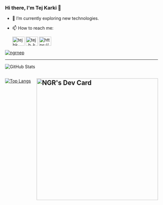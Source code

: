 ### Hi there, I'm Tej Karki 👋

- 🌱 I’m currently exploring new technologies.
- 📫 How to reach me:

  <p align="">
  <a href="https://www.linkedin.com/in/tejbkarki" target="blank"><img align="center" src="https://raw.githubusercontent.com/rahuldkjain/github-profile-readme-generator/master/src/images/icons/Social/linked-in-alt.svg" alt="tejbk" height="30" width="40" /></a>
  <a href="https://www.instagram.com/tezz__karki" target="blank"><img align="center" src="https://raw.githubusercontent.com/rahuldkjain/github-profile-readme-generator/master/src/images/icons/Social/instagram.svg" alt="tej_b_karki" height="30" width="40" /></a>
  <a href="https://discord.gg/wE9hQUPX" target="blank"><img align="center" src="https://raw.githubusercontent.com/rahuldkjain/github-profile-readme-generator/master/src/images/icons/Social/discord.svg" alt="https://discord.gg/jHYTfN8b" height="30" width="40" /></a>
  </p>
  
<p align="left"> <a href="https://twitter.com/ngrnep" target="blank"><img src="https://img.shields.io/twitter/follow/ngrnep?logo=twitter&style=for-the-badge" alt="ngrnep" /></a> </p>


---

![GitHub Stats](https://github-readme-stats.vercel.app/api?username=ngr-np&show_icons=true&theme=tokyonight)

 <a href="https://app.daily.dev/tej"><img align="right" src="https://api.daily.dev/devcards/492adb9d3f204c45b0a3bfac80b5b134.png?r=xsb" width="400" alt="NGR's Dev Card"/></a>
---

[![Top Langs](https://github-readme-stats.vercel.app/api/top-langs/?username=ngr-np&layout=compact&theme=tokyonight)](https://github.com/ngr-np)

